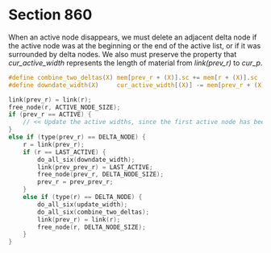 # Section 860

When an active node disappears, we must delete an adjacent delta node if the active node was at the beginning or the end of the active list, or if it was surrounded by delta nodes.
We also must preserve the property that *cur_active_width* represents the length of material from *link(prev_r)* to&nbsp;*cur_p*.

```c include/breaker.h
#define combine_two_deltas(X) mem[prev_r + (X)].sc += mem[r + (X)].sc
#define downdate_width(X)     cur_active_width[(X)] -= mem[prev_r + (X)].sc
```

```c << Deactivate node |r| >>=
link(prev_r) = link(r);
free_node(r, ACTIVE_NODE_SIZE);
if (prev_r == ACTIVE) {
    // << Update the active widths, since the first active node has been deleted >>
}
else if (type(prev_r) == DELTA_NODE) {
    r = link(prev_r);
    if (r == LAST_ACTIVE) {
        do_all_six(downdate_width);
        link(prev_prev_r) = LAST_ACTIVE;
        free_node(prev_r, DELTA_NODE_SIZE);
        prev_r = prev_prev_r;
    }
    else if (type(r) == DELTA_NODE) {
        do_all_six(update_width);
        do_all_six(combine_two_deltas);
        link(prev_r) = link(r);
        free_node(r, DELTA_NODE_SIZE);
    }
}
```
